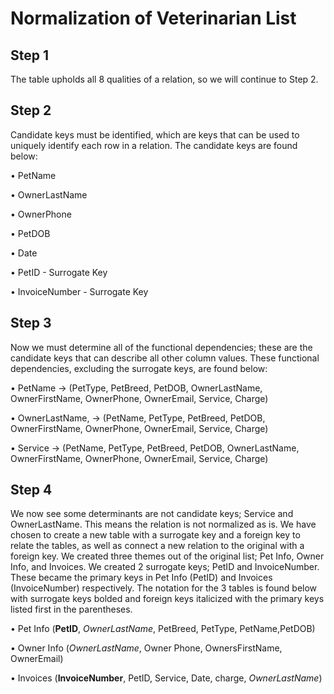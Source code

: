 # **Normalization of Veterinarian List**

## Step 1
The table upholds all 8 qualities of a relation, so we will continue to Step 2.

## Step 2
Candidate keys must be identified, which are keys that can be used to uniquely identify each row in a relation. The candidate keys are found below:

• PetName

• OwnerLastName 

• OwnerPhone

• PetDOB

• Date

• PetID - Surrogate Key

• InvoiceNumber - Surrogate Key

## Step 3
Now we must determine all of the functional dependencies; these are the candidate keys that can describe all other column values. These functional dependencies, excluding the surrogate keys, are found below:

• PetName → (PetType, PetBreed, PetDOB, OwnerLastName, OwnerFirstName, OwnerPhone, OwnerEmail, Service, Charge)

• OwnerLastName, → (PetName, PetType, PetBreed, PetDOB, OwnerFirstName, OwnerPhone, OwnerEmail, Service, Charge)

• Service → (PetName, PetType, PetBreed, PetDOB, OwnerLastName, OwnerFirstName, OwnerPhone, OwnerEmail, Service, Charge)

## Step 4
We now see some determinants are not candidate keys; Service and OwnerLastName. This means the relation is not normalized as is. We have chosen to create a new table with a surrogate key and a foreign key to relate the tables, as well as connect a new relation to the original with a foreign key. We created three themes out of the original list; Pet Info, Owner Info, and Invoices. We created 2 surrogate keys; PetID and InvoiceNumber. These became the primary keys in Pet Info (PetID) and Invoices (InvoiceNumber) respectively. The notation for the 3 tables is found below with surrogate keys bolded and foreign keys italicized with the primary keys listed first in the parentheses.

• Pet Info (**PetID**, *OwnerLastName*, PetBreed, PetType, PetName,PetDOB)

• Owner Info (*OwnerLastName*, Owner Phone, OwnersFirstName, OwnerEmail)

• Invoices (**InvoiceNumber**, PetID, Service, Date, charge, *OwnerLastName*)
